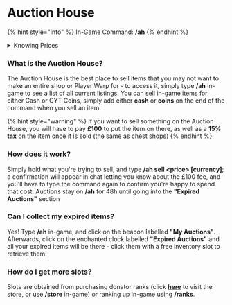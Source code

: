 # Auction House

{% hint style="info" %}
In-Game Command: **/ah**
{% endhint %}

<details>

<summary>Knowing Prices</summary>

Trying to think of what to sell an item for?\
It's difficult, so we made a custom plugin that averages prices out.

**Holding an item**\
If you're wanting to sell an item that you're holding, simply type **/iworth hand** and the plugin will return the average price of it. If it hasn't been sold before, this sadly won't be of any help.

**Want to search? No problem.**\
This plugin also has a search feature! Simply type **/iworth search \<item-name>** This works with custom items, crate keys, basically everything.

**Want to just look at every item ever sold? No problem.**\
Simply type **/iworth all** and there you go!

**How does it work?**\
It takes all sales of all items from both Auction House and Chest Shops and averages it out.

</details>

### **What is the Auction House?**

The Auction House is the best place to sell items that you may not want to make an entire shop or Player Warp for - to access it, simply type **/ah** in-game to see a list of all current listings. You can sell in-game items for either Cash or CYT Coins, simply add either **cash** or **coins** on the end of the command when you sell an item.

{% hint style="warning" %}
If you want to sell something on the Auction House, you will have to pay **£100** to put the item on there, as well as a **15% tax** on the item once it is sold (the same as chest shops)
{% endhint %}

### **How does it work?**

Simply hold what you're trying to sell, and type **/ah sell \<price> \[currency]**; a confirmation will appear in chat letting you know about the £100 fee, and you'll have to type the command again to confirm you're happy to spend that cost. Auctions stay on **/ah** for 48h until going into the **"Expired Auctions"** section

### **Can I collect my expired items?**

Yes! Type **/ah** in-game, and click on the beacon labelled **"My Auctions"**. Afterwards, click on the enchanted clock labelled **"Expired Auctions"** and all your expired items will be there - click them with a free inventory slot to retrieve them!

### **How do I get more slots?**

Slots are obtained from purchasing donator ranks (click [**here**](https://store.craftyourtown.com/) to visit the store, or use **/store** in-game) or ranking up in-game using **/ranks**.

